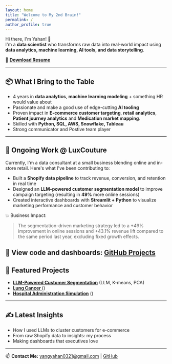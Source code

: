 ```yaml
---
layout: home
title: "Welcome to My 2nd Brain!"
permalink: /
author_profile: true
---
```


Hi there, I'm Yahan! 👋  
I'm a **data scientist** who transforms raw data into real-world impact using **data analytics, machine learning, AI tools, and data storytelling**.

📄 **[Download Resume](assets/files/Yahan_Yang_Resume.pdf)**

---
## 📦 What I Bring to the Table

- 4 years in **data analytics**, **machine learning modeling** + something HR would value about
- Passionate and make a good use of edge-cutting **AI tooling**
- Proven impact in **E-commerce customer targeting**, **retail analytics**, **Patient journey analytics** and **Medication market mapping**.
- Skilled with **Python, SQL, AWS, Snowflake, Tableau**
- Strong communicator and Postive team player
---
## 🧠 Ongoing Work @ LuxCouture

Currently, I'm a data consultant at a small business blending online and in-store retail. Here's what I've been contributing to:

- Built a **Shopify data pipeline** to track revenue, conversion, and retention in real time
- Designed an **LLM-powered customer segmentation model** to improve campaign targeting (resulting in **49%** more online sessions)
- Created interactive dashboards with **Streamlit + Python** to visualize marketing performance and customer behavior

💥 Business Impact:
> The segmentation-driven marketing strategy led to a +49% improvement in online sessions and +43.1% revenue lift compared to the same period last year, excluding fixed growth effects.

📁 View code and dashboards: [GitHub Projects](https://github.com/amber-y321)
---
## 📌 Featured Projects
- **[LLM-Powered Customer Segmentation](#)** (LLM, K-means, PCA)
- **[Lung Cancer ](#)** ()
- **[Hospital Administration Simulation](#)** ()
---
  
## ✍️ Latest Insights
- How I used LLMs to cluster customers for e-commerce
- From raw Shopify data to insights: my process
- Making dashboards that executives love

---

📫 **Contact Me:** [yangyahan0321@gmail.com](mailto:yangyahan0321@gmail.com) | [GitHub](https://github.com/amber-y321)
